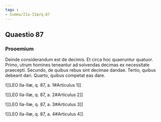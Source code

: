 ```yaml
---
tags : 
- Summa/IIa-IIæ/q.87
---
```


## Quaestio 87

### Prooemium

Deinde considerandum est de decimis. Et circa hoc quaeruntur quatuor. Primo, utrum homines teneantur ad solvendas decimas ex necessitate praecepti. Secundo, de quibus rebus sint decimae dandae. Tertio, quibus debeant dari. Quarto, quibus competat eas dare.

![[LEO IIa-IIæ, q. 87, a. 1#Articulus 1]]

![[LEO IIa-IIæ, q. 87, a. 2#Articulus 2]]

![[LEO IIa-IIæ, q. 87, a. 3#Articulus 3]]

![[LEO IIa-IIæ, q. 87, a. 4#Articulus 4]]

